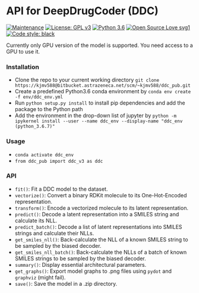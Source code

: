 # API for DeepDrugCoder (DDC)

[![Maintenance](https://img.shields.io/badge/Maintained%3F-yes-green.svg)](https://bitbucket.astrazeneca.net/users/kjmv588/repos/ddc_pub/browse) [![License: GPL v3](https://img.shields.io/badge/License-GPLv3-blue.svg)](https://www.gnu.org/licenses/gpl-3.0) [![Python 3.6](https://img.shields.io/badge/python-3.6-yellow.svg)](https://www.python.org/downloads/release/python-367/) [![Open Source Love svg1](https://badges.frapsoft.com/os/v1/open-source.svg?v=103)](https://github.com/ellerbrock/open-source-badges/) [![Code style: black](https://img.shields.io/badge/code%20style-black-000000.svg)](https://github.com/ambv/black)

Currently only GPU version of the model is supported. You need access to a GPU to use it.

### Installation
- Clone the repo to your current working directory `git clone https://kjmv588@bitbucket.astrazeneca.net/scm/~kjmv588/ddc_pub.git`
- Create a predefined Python3.6 conda environment by `conda env create -f env/ddc_env.yml`
- Run `python setup.py install` to install pip dependencies and add the package to the Python path
- Add the environment in the drop-down list of jupyter by `python -m ipykernel install --user --name ddc_env --display-name "ddc_env (python_3.6.7)"`

### Usage
- `conda activate ddc_env`
- `from ddc_pub import ddc_v3 as ddc`

### API
- `fit()`: Fit a DDC model to the dataset.
- `vectorize()`: Convert a binary RDKit molecule to its One-Hot-Encoded representation.
- `transform()`: Encode a vectorized molecule to its latent representation.
- `predict()`: Decode a latent representation into a SMILES string and calculate its NLL.
- `predict_batch()`: Decode a list of latent representations into SMILES strings and calculate their NLLs.
- `get_smiles_nll()`: Back-calculate the NLL of a known SMILES string to be sampled by the biased decoder.
- `get_smiles_nll_batch()`: Back-calculate the NLLs of a batch of known SMILES strings to be sampled by the biased decoder.
- `summary()`: Display essential architectural parameters.
- `get_graphs()`: Export model graphs to .png files using `pydot` and `graphviz` (might fail).
- `save()`: Save the model in a .zip directory.
